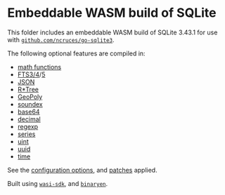# Embeddable WASM build of SQLite

This folder includes an embeddable WASM build of SQLite 3.43.1 for use with
[`github.com/ncruces/go-sqlite3`](https://pkg.go.dev/github.com/ncruces/go-sqlite3).

The following optional features are compiled in:
- [math functions](https://www.sqlite.org/lang_mathfunc.html)
- [FTS3/4](https://www.sqlite.org/fts3.html)/[5](https://www.sqlite.org/fts5.html)
- [JSON](https://www.sqlite.org/json1.html)
- [R*Tree](https://www.sqlite.org/rtree.html)
- [GeoPoly](https://www.sqlite.org/geopoly.html)
- [soundex](https://www.sqlite.org/lang_corefunc.html#soundex)
- [base64](https://github.com/sqlite/sqlite/blob/master/ext/misc/base64.c)
- [decimal](https://github.com/sqlite/sqlite/blob/master/ext/misc/decimal.c)
- [regexp](https://github.com/sqlite/sqlite/blob/master/ext/misc/regexp.c)
- [series](https://github.com/sqlite/sqlite/blob/master/ext/misc/series.c)
- [uint](https://github.com/sqlite/sqlite/blob/master/ext/misc/uint.c)
- [uuid](https://github.com/sqlite/sqlite/blob/master/ext/misc/uuid.c)
- [time](../sqlite3/time.c)

See the [configuration options](../sqlite3/sqlite_cfg.h),
and [patches](../sqlite3) applied.

Built using [`wasi-sdk`](https://github.com/WebAssembly/wasi-sdk),
and [`binaryen`](https://github.com/WebAssembly/binaryen).